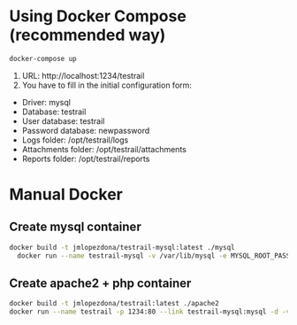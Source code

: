 # Using Docker Compose (recommended way)

```bash
docker-compose up
```
1. URL: http://localhost:1234/testrail
2. You have to fill in the initial configuration form:
  - Driver: mysql
  - Database: testrail
  - User database: testrail
  - Password database: newpassword
  - Logs folder: /opt/testrail/logs
  - Attachments folder: /opt/testrail/attachments
  - Reports folder: /opt/testrail/reports

# Manual Docker

## Create mysql container
```bash
docker build -t jmlopezdona/testrail-mysql:latest ./mysql
  docker run --name testrail-mysql -v /var/lib/mysql -e MYSQL_ROOT_PASSWORD=mypassword -d jmlopezdona/testrail-mysql:latest
```

## Create apache2 + php container

```bash
docker build -t jmlopezdona/testrail:latest ./apache2
docker run --name testrail -p 1234:80 --link testrail-mysql:mysql -d -v /var/www/html jmlopezdona/testrail:latest
```
